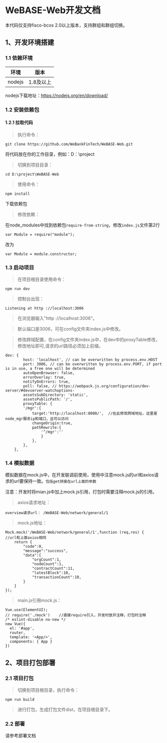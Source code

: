# WeBASE-Web开发文档

本代码仅支持fisco-bcos 2.0以上版本，支持群组和群组切换。


## 1、开发环境搭建

### 1.1 依赖环境

| 环境     | 版本              |
| ------   | ---------------  |
| nodejs   | 1.8及以上         |

nodejs下载地址：https://nodejs.org/en/download/

### 1.2 安装依赖包

#### 1.2.1 拉取代码

> 执行命令：

    git clone https://github.com/WeBankFinTech/WeBASE-Web.git

将代码放在你的工作目录，例如：D：\project

> 切换到项目目录：

    cd D:\project\WeBASE-Web

> 使用命令：

    npm install

下载依赖包

> 修改依赖：

   在node_modules中找到依赖包`require-from-string`，修改`index.js`文件第2行
   
   	var Module = require("module");

   改为
   
   	var Module = module.constructor;


### 1.3 启动项目

> 在项目根目录使用命令：

    npm run dev

> 控制台出现：

    Listening at http ://localhost:3006

> 在浏览器输入"http ://localhost:3006"。

> 默认端口是3006，可在config文件夹index.js中修改。

> 修改跨域配置，在config文件夹index.js中，在dev中的proxyTable修改，修改地址即可,请求的url路径必须加上前缀。

    dev: {
            host: 'localhost', // can be overwritten by process.env.HOST
            port: 3006, // can be overwritten by process.env.PORT, if port is in use, a free one will be determined
            autoOpenBrowser: false,
            errorOverlay: true,
            notifyOnErrors: true,
            poll: false, // https://webpack.js.org/configuration/dev-server/#devserver-watchoptions-
            assetsSubDirectory: 'static',
            assetsPublicPath: '/',
            proxyTable: {
            '/mgr':{
                target:'http://localhost:8080/',  //在此修改跨域地址，这里是node_mgr服务ip和端口，且可以访问
                changeOrigin:true,
                pathRewrite:{
                    '^/mgr':''
                    }
                },
            },
        },


### 1.4 模拟数据

模拟数据在mock.js中，在开发联调前使用，使用中注意mock.js的url和axios请求的url要保持一致。`包括get拼接在url上面的参数`

注意：开发时将mian.js中加上mock.js引用，打包时需要注释mock.js的引用。

> axios请求地址：

    overview请求url： /WeBASE-Web/network/general/1

> mock.js地址：

    Mock.mock('/WeBASE-Web/network/general/1',function (req,res) {     //url和上面axios相同
        return {
            "code":0,
            "message":"success",
            "data":{
                "orgCount":1,
                "nodeCount":1,
                "contractCount":11,
                "latestBlock":10,
                "transactionCount":10,
            }
        }
    });

> main.js引用mock.js：

    Vue.use(ElementUI);
    // require('./mock')    //直接require引入，开发时放开注释，打包时注释
    /* eslint-disable no-new */
    new Vue({
      el: '#app',
      router,
      template: '<App/>',
      components: { App }
    })


## 2、项目打包部署

### 2.1 项目打包

> 切换到项目根目录，执行命令：

    npm run build

> 进行打包，生成打包文件dist，在项目根目录下。

### 2.2 部署

请参考部署文档
